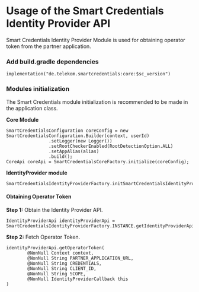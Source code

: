 # Usage of the Smart Credentials Identity Provider API

Smart Credentials Identity Provider Module is used for obtaining operator token from the partner application.

### Add build.gradle dependencies
```
implementation("de.telekom.smartcredentials:core:$sc_version")
````

### Modules initialization

The Smart Credentials module initialization is recommended to be made in the application class.

**Core Module**
``` 
SmartCredentialsConfiguration coreConfig = new SmartCredentialsConfiguration.Builder(context, userId)
                .setLogger(new Logger())
                .setRootCheckerEnabled(RootDetectionOption.ALL)
                .setAppAlias(alias)
                .build();
CoreApi coreApi = SmartCredentialsCoreFactory.initialize(coreConfig);
````

**IdentityProvider module**
``` 
SmartCredentialsIdentityProviderFactory.initSmartCredentialsIdentityProviderModule(coreApi);
````

#### Obtaining Operator Token

**Step 1:** Obtain the Identity Provider API.

```
IdentityProviderApi identityProviderApi = SmartCredentialsIdentityProviderFactory.INSTANCE.getIdentityProviderApi()
````

**Step 2:** Fetch Operator Token.

```
identityProviderApi.getOperatorToken(
        @NonNull Context context,
        @NonNull String PARTNER_APPLICATION_URL,
        @NonNull String CREDENTIALS,
        @NonNull String CLIENT_ID,
        @NonNull String SCOPE,
        @NonNull IdentityProviderCallback this
)
```